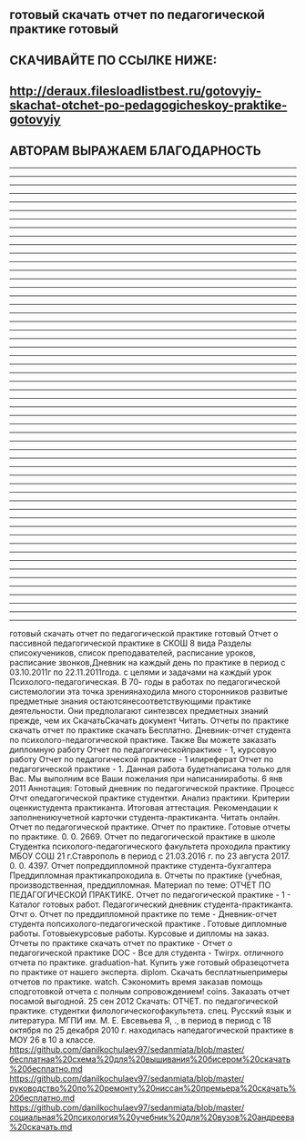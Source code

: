 готовый скачать отчет по педагогической практике готовый
--------------------------------------------------
СКАЧИВАЙТЕ ПО ССЫЛКЕ НИЖЕ:
--------------------------------------------------
http://deraux.filesloadlistbest.ru/gotovyiy-skachat-otchet-po-pedagogicheskoy-praktike-gotovyiy
--------------------------------------------------
АВТОРАМ ВЫРАЖАЕМ БЛАГОДАРНОСТЬ
--------------------------------------------------
--------------------------------------------------
--------------------------------------------------
--------------------------------------------------
--------------------------------------------------
--------------------------------------------------
--------------------------------------------------
--------------------------------------------------
--------------------------------------------------
--------------------------------------------------
--------------------------------------------------
--------------------------------------------------
--------------------------------------------------
--------------------------------------------------
--------------------------------------------------
--------------------------------------------------
--------------------------------------------------
--------------------------------------------------
--------------------------------------------------
--------------------------------------------------
--------------------------------------------------
--------------------------------------------------
--------------------------------------------------
--------------------------------------------------
--------------------------------------------------
--------------------------------------------------
--------------------------------------------------
--------------------------------------------------
--------------------------------------------------
--------------------------------------------------
--------------------------------------------------
--------------------------------------------------
--------------------------------------------------
--------------------------------------------------
--------------------------------------------------
--------------------------------------------------
--------------------------------------------------
--------------------------------------------------
--------------------------------------------------
--------------------------------------------------
--------------------------------------------------
--------------------------------------------------
--------------------------------------------------
--------------------------------------------------
--------------------------------------------------
--------------------------------------------------
--------------------------------------------------
--------------------------------------------------
--------------------------------------------------
--------------------------------------------------
--------------------------------------------------
--------------------------------------------------
--------------------------------------------------
--------------------------------------------------
--------------------------------------------------
готовый скачать отчет по педагогической практике готовый Отчет о пассивной педагогической практике в СКОШ 8 вида Разделы списокучеников, список преподавателей, расписание уроков, расписание звонков,Дневник на каждый день по практике в период с 03.10.2011г по 22.11.2011года. с целями и задачами на каждый урок Психолого-педагогическая. В 70- годы в работах по педагогической системологии эта точка зрениянаходила много сторонников развитые предметные знания остаютсянесоответствующими практике деятельности. Они предполагают синтезвсех предметных знаний прежде, чем их СкачатьСкачать документ Читать. Отчеты по практике скачать  отчет по практике скачать Бесплатно. Дневник-отчет студента по психолого-педагогической практике. Также Вы можете заказать дипломную работу Отчет по педагогическойпрактике - 1, курсовую работу Отчет по педагогической практике - 1 илиреферат Отчет по педагогической практике - 1. Данная работа будетнаписана только для Вас. Мы выполним все Ваши пожелания при написанииработы. 6 янв 2011  Аннотация: Готовый дневник по педагогической практике. Процесс  Отчт опедагогической практике студентки. Анализ  практики. Критерии оценкистудента  практиканта. Итоговая аттестация. Рекомендации к заполнениюучетной карточки студента-практиканта. Читать онлайн. Отчет по педагогической практике. Отчет по практике. Готовые отчеты по практике. 0. 0. 2669. Отчет по педагогической практике в школе Студентка психолого-педагогического факультета проходила практику МБОУ СОШ 21 г.Ставрополь в период с 21.03.2016 г. по 23 августа 2017. 0. 0. 4397. Отчет попреддипломной практике студента-бухгалтера Преддипломная практикапроходила в. Отчеты по практике (учебная, производственная, преддипломная. Материал по теме: ОТЧЕТ ПО ПЕДАГОГИЧЕСКОЙ ПРАКТИКЕ. Отчет по педагогической практике - 1 - Каталог готовых работ. Педагогический дневник студента-практиканта. Отчт о. Отчет по преддипломной практике по теме - Дневник-отчет студента попсихолого-педагогической практике . Готовые дипломные работы. Готовыекурсовые работы. Курсовые и дипломы на заказ. Отчеты по практике скачать  отчет по практике  -
Отчет о педагогической практике DOC - Все для студента - Twirpx. отличного отчета по практике. graduation-hat. Купить уже готовый образецотчета по практике от нашего эксперта. diplom. Скачать бесплатныепримеры отчетов по практике. watch. Сэкономить время заказав помощь сподготовкой отчета с полным сопровождением! coins. Заказать отчет посамой выгодной. 25 сен 2012  Скачать:  ОТЧЕТ. по педагогической практике. студентки филологическогофакультета. спец. Русский язык и литература. МГПИ им. М. Е. Евсевьева Я, ., в период в период с 18 октября по 25 декабря 2010 г. находилась напедагогической практике в МОУ  26 в 10 а классе.
https://github.com/danilkochulaev97/sedanmiata/blob/master/бесплатная%20схема%20для%20вышивания%20бисером%20скачать%20бесплатно.md
https://github.com/danilkochulaev97/sedanmiata/blob/master/руководство%20по%20ремонту%20ниссан%20премьера%20скачать%20бесплатно.md
https://github.com/danilkochulaev97/sedanmiata/blob/master/социальная%20психология%20учебник%20для%20вузов%20андреева%20скачать.md